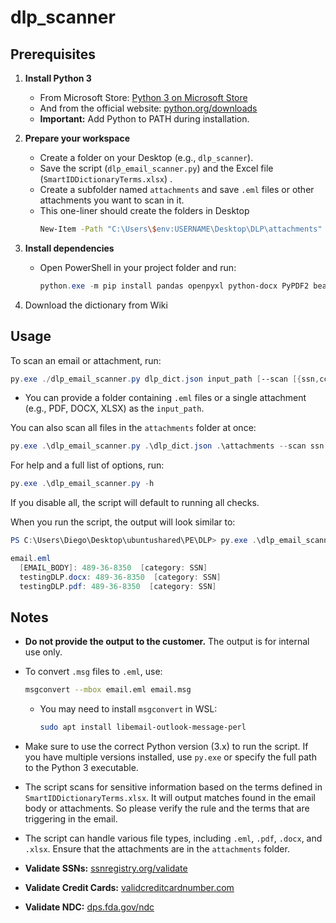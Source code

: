 # dlp_scanner

## Prerequisites

1. **Install Python 3**
   - From Microsoft Store: [Python 3 on Microsoft Store](https://apps.microsoft.com/detail/9PNRBTZXMB4Z?hl=en-us&gl=GB&ocid=pdpshare)
   - And from the official website: [python.org/downloads](https://www.python.org/downloads/)
   - **Important:** Add Python to PATH during installation.

2. **Prepare your workspace**
   - Create a folder on your Desktop (e.g., `dlp_scanner`).
   - Save the script (`dlp_email_scanner.py`) and the Excel file (`SmartIDDictionaryTerms.xlsx`) .
   - Create a subfolder named `attachments` and save `.eml` files or other attachments you want to scan in it.
   - This one-liner should create the folders in Desktop
      ```bash
      New-Item -Path "C:\Users\$env:USERNAME\Desktop\DLP\attachments" -ItemType Directory
      ```
3. **Install dependencies**
   - Open PowerShell in your project folder and run:

     ```powershell
     python.exe -m pip install pandas openpyxl python-docx PyPDF2 beautifulsoup4
     ```
4. Download the dictionary from Wiki

## Usage

To scan an email or attachment, run:

```powershell
py.exe ./dlp_email_scanner.py dlp_dict.json input_path [--scan [{ssn,cc,dl,dict} ...]]
```

- You can provide a folder containing `.eml` files or a single attachment (e.g., PDF, DOCX, XLSX) as the `input_path`.

You can also scan all files in the `attachments` folder at once:

```powershell
py.exe .\dlp_email_scanner.py .\dlp_dict.json .\attachments --scan ssn cc dl dict
```

For help and a full list of options, run:

```powershell
py.exe .\dlp_email_scanner.py -h
```

If you disable all, the script will default to running all checks.

When you run the script, the output will look similar to:

```powershell
PS C:\Users\Diego\Desktop\ubuntushared\PE\DLP> py.exe .\dlp_email_scanner.py .\attachments\ --scan ssn

email.eml
  [EMAIL_BODY]: 489-36-8350  [category: SSN]
  testingDLP.docx: 489-36-8350  [category: SSN]
  testingDLP.pdf: 489-36-8350  [category: SSN]
```

## Notes

- **Do not provide the output to the customer.** The output is for internal use only.

- To convert `.msg` files to `.eml`, use:

  ```bash
  msgconvert --mbox email.eml email.msg
  ```
  - You may need to install `msgconvert` in WSL:
    ```bash
    sudo apt install libemail-outlook-message-perl
    ```

- Make sure to use the correct Python version (3.x) to run the script. If you have multiple versions installed, use `py.exe` or specify the full path to the Python 3 executable.
- The script scans for sensitive information based on the terms defined in `SmartIDDictionaryTerms.xlsx`. It will output matches found in the email body or attachments. So please verify the rule and the terms that are triggering in the email.
- The script can handle various file types, including `.eml`, `.pdf`, `.docx`, and `.xlsx`. Ensure that the attachments are in the `attachments` folder.
- **Validate SSNs:** [ssnregistry.org/validate](https://www.ssnregistry.org/validate/)
- **Validate Credit Cards:** [validcreditcardnumber.com](https://www.validcreditcardnumber.com/)
- **Validate NDC:** [dps.fda.gov/ndc](https://dps.fda.gov/ndc/)

